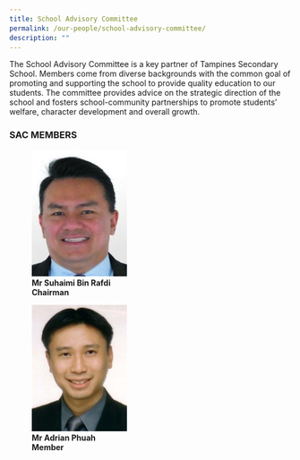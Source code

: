 ```yaml
---
title: School Advisory Committee
permalink: /our-people/school-advisory-committee/
description: ""
---
```

The School Advisory Committee is a key partner of Tampines Secondary School. Members come from diverse backgrounds with the common goal of promoting and supporting the school to provide quality education to our students. The committee provides advice on the strategic direction of the school and fosters school-community partnerships to promote students’ welfare, character development and overall growth.

### SAC MEMBERS
		
<figure>
<img src="/images/sac%201.jpg" 
     style="width:40%">
<figcaption> <strong>Mr Suhaimi Bin Rafdi<br>Chairman </strong> </figcaption>
</figure>

<figure>
<img src="/images/sac%202.jpg" 
     style="width:40%">
<figcaption> <strong>Mr Adrian Phuah<br>Member</strong> </figcaption>
</figure>


